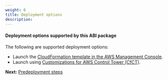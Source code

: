 ```yaml
---
weight: 6
title: Deployment options
description: 
---
```


#### Deployment options supported by this ABI package

The following are supported deployment options:

* Launch the [CloudFormation template in the AWS Management Console](/deployment-steps/index.html#launch-cfn).
* Launch using [Customizations for AWS Control Tower (CfCT)](/deployment-steps/index.html#launch-cfct).


**Next:** [Predeployment steps](/pre-deployment-steps/index.html)
